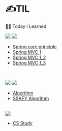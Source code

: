 # ✍TIL
👨‍💻 Today I Learned

 <img src="https://img.shields.io/badge/spring-6DB33F?style=flat-square&logo=spring&logoColor=white"> <img src="https://img.shields.io/badge/springboot-6DB33F?style=flat-square&logo=springboot&logoColor=white">
- [  Spring core principle](https://github.com/simgyuryeol/core.git)
- [  Spring MVC 1](https://github.com/simgyuryeol/servlet.git)
- [  Spring MVC 1_2](https://github.com/simgyuryeol/springmvc.git)
- [  Spring MVC 1_3](https://github.com/simgyuryeol/item-service.git)


</br>


<img src="https://img.shields.io/badge/python-3776AB?style=flat-square&logo=python&logoColor=white"> <img src="https://img.shields.io/badge/Algorithm-00BCB4?style=flat-square&logo=TheAlgorithms&logoColor=#00BCB4"> 
- [ Algorithm](https://github.com/simgyuryeol/algorithm-study.git)
- [ SSAFY Algorithm](https://github.com/simgyuryeol/algorithm_solved.git)
</br>
<img src="https://img.shields.io/badge/Computer Science-FFCA28?style=flat-square&logo=MediaFire&logoColor=white">

- [ CS Study](https://github.com/simgyuryeol/CS-study.git)

